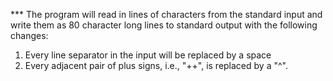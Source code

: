 *** The program will read in lines of characters from the standard input and write them as 80 character long lines to standard output with the following changes:
1. Every line separator in the input will be replaced by a space
2. Every adjacent pair of plus signs, i.e., "++", is replaced by a "^".
